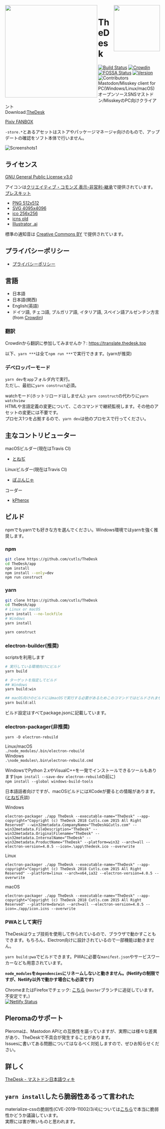 <img src="https://thedesk.top/img/top.png" width="300" align="left">
<img src="https://thedesk.top/img/desk.png" width="150" align="right">

# TheDesk
 
[![Build Status](https://travis-ci.org/cutls/TheDesk.svg?branch=master)](https://travis-ci.org/cutls/TheDesk)
[![Crowdin](https://d322cqt584bo4o.cloudfront.net/thedesk/localized.svg)](https://translate.thedesk.top/project/thedesk)
[![FOSSA Status](https://bit.ly/2N4cLd1)](https://bit.ly/31zqMmZ)
[![Version](https://flat.badgen.net/github/release/cutls/TheDesk)](https://github.com/cutls/TheDesk/releases)
![Contributors](https://flat.badgen.net/github/contributors/cutls/TheDesk)  
Mastodon/Misskey client for PC(Windows/Linux/macOS)  
オープンソースSNSマストドン/MisskeyのPC向けクライアント  
Download:[TheDesk](https://thedesk.top)

[Pixiv FANBOX](https://www.pixiv.net/fanbox/creator/28105985)

`-store.*`とあるアセットはストアやパッケージマネージャ向けのもので、アップデートの確認をソフト本体で行いません。

![Screenshots1](https://thedesk.top/img/scr1.png)  

## ライセンス

[GNU General Public License v3.0](https://github.com/cutls/TheDesk/blob/master/LICENSE)  

アイコンは[クリエイティブ・コモンズ 表示-非営利-継承](https://creativecommons.org/licenses/by-nc-sa/4.0/)で提供されています。  
[プレスキット](https://d2upiril6ywqp9.cloudfront.net/press/TheDesk+PressKit.zip)  

* [PNG 512x512](https://d2upiril6ywqp9.cloudfront.net/press/thedesk.png)
* [SVG 4095x4096](https://d2upiril6ywqp9.cloudfront.net/press/thedesk-fullcolor.svg)
* [ico 256x256](https://d2upiril6ywqp9.cloudfront.net/press/thedesk.ico)
* [icns old](https://d2upiril6ywqp9.cloudfront.net/press/thedesk.icns)
* [Illustrator .ai](https://d2upiril6ywqp9.cloudfront.net/press/thedesk.ai)

標準の通知音は [Creative Commons BY](https://creativecommons.org/licenses/by/4.0/) で提供されています。

## プライバシーポリシー

* [プライバシーポリシー](https://thedesk.top/priv.html)

## 言語

* 日本語
* 日本語(関西)
* English(英語)
* ドイツ語, チェコ語, ブルガリア語, イタリア語, スペイン語アルゼンチン方言 (from [Crowdin](https://translate.thedesk.top))

### 翻訳
  
Crowdinから翻訳に参加してみませんか？: https://translate.thedesk.top  

以下、`yarn ***`は全て`npm run ***`で実行できます。(yarnが推奨)

### デベロッパーモード

`yarn dev`を`app`フォルダ内で実行。  
ただし、最初に`yarn construct`必須。

watchモード(ホットリロードはしません): `yarn construct`の代わりに`yarn watchview`  
HTMLや言語定義の変更について、このコマンドで継続監視します。その他のアセットの変更には不要です。  
プロセス1つを占拠するので、`yarn dev`は他のプロセスで行ってください。

## 主なコントリビューター

macOSビルダー(現在はTravis CI)

* [とねぢ](https://minohdon.jp/@toneji)

Linuxビルダー(現在はTravis CI)

* [ぽぷんじゃ](https://popon.pptdn.jp/@popn_ja)

コーダー

* [kPherox](https://pl.kpherox.dev/kPherox)

## ビルド

npmでもyarnでも好きな方を選んでください。Windows環境ではyarnを強く推奨します。

### npm

```sh
git clone https://github.com/cutls/TheDesk
cd TheDesk/app
npm install
npm install --only=dev
npm run construct
```

### yarn

```sh
git clone https://github.com/cutls/TheDesk
cd TheDesk/app
# Linux or macOS
yarn install --no-lockfile
# Windows
yarn install

yarn construct
```

### electron-builder(推奨)

scriptsを利用します

```sh
# 実行している環境向けにビルド
yarn build

# ターゲットを指定してビルド
## Windows
yarn build:win

## macOS向けのビルドにはmacOSで実行する必要があるためこのコマンドではビルドされません
yarn build:all
```


ビルド設定はすべてpackage.jsonに記載しています。  

### electron-packager(非推奨)
`yarn -D electron-rebuild`  
  
Linux/macOS  
`./node_modules/.bin/electron-rebuild`  
Windows  
`.\node_modules\.bin\electron-rebuild.cmd`  
  
WindowsでPython 2.xやVisualC++を一発でインストールできるツールもあります(`npm install --save-dev electron-rebuild`の前に)  
`npm install --global windows-build-tools`  
  
日本語話者向けですが、macOSビルドにはXCodeが要るとの情報があります。([とねぢ](https://minohdon.jp/@toneji)氏談)  

Windows  
```
electron-packager ./app TheDesk --executable-name="TheDesk" --app-copyright="Copyright (c) TheDesk 2018 Cutls.com 2015 All Right Reserved" --win32metadata.CompanyName="TheDesk&Cutls.com" --win32metadata.FileDescription="TheDesk" --win32metadata.OriginalFilename="TheDesk" --win32metadata.InternalName="TheDesk" --win32metadata.ProductName="TheDesk" --platform=win32 --arch=all --electron-version=4.0.5 --icon=.\app\thedesk.ico --overwrite
```  
Linux  
```
electron-packager ./app TheDesk --executable-name="TheDesk" --app-copyright="Copyright (c) TheDesk 2018 Cutls.com 2015 All Right Reserved" --platform=linux --arch=x64,ia32 --electron-version=4.0.5 --overwrite
```  
macOS  
```
electron-packager ./app TheDesk --executable-name="TheDesk" --app-copyright="Copyright (c) TheDesk 2018 Cutls.com 2015 All Right Reserved" --platform=darwin --arch=all --electron-version=4.0.5 --icon=./app/icon.icns --overwrite
```  

### PWAとして実行

TheDeskはウェブ技術を使用して作られているので、ブラウザで動かすこともできます。もちろん、Electron向けに設計されているので一部機能は動きません。

`yarn build:pwa`でビルドできます。PWAに必要な`manifest.json`やサービスワーカーなども用意されています。

**`node_modules`を`dependencies`にリネームしないと動きません。(Netlifyの制限ですが、Netlify以外で動かす場合にも必須です)**

ChromeまたはFirefoxでチェック: [こちら](https://app.thedesk.top) (`master`ブランチに追従しています。不安定です。)  
[![Netlify Status](https://api.netlify.com/api/v1/badges/6916503b-2882-43f7-9681-ab814e6d28f9/deploy-status)](https://app.netlify.com/sites/thedesk/deploys)

## Pleromaのサポート

Pleromaは、Mastodon APIとの互換性を謳っていますが、実際には様々な差異があり、TheDeskで不具合が発生することがあります。  
Issuesに書いてある問題についてはなるべく対処しますので、ぜひお知らせください。

## 詳しく

[TheDesk - マストドン日本語ウィキ](https://ja.mstdn.wiki/TheDesk)

## `yarn install`したら脆弱性あるって言われた

materialize-cssの脆弱性(CVE-2019-11002/3/4)については[こちら](https://github.com/Dogfalo/materialize/issues/6286)で本当に脆弱性かどうか議論しています。  
実際には害が無いものと思われます。
